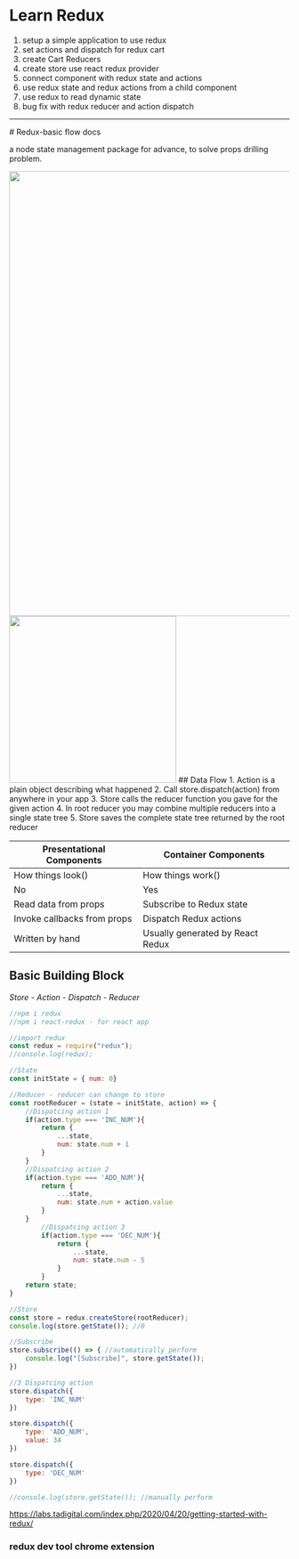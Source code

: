 # Learn Redux
1. setup a simple application to use redux
2. set actions and dispatch for redux cart
3. create Cart Reducers
4. create store use react redux provider
5. connect component with redux state and actions
6. use redux state and redux actions from a child component
7. use redux to read dynamic state
8. bug fix with redux reducer and action dispatch

<hr/>
# Redux-basic flow docs
<p>a node  state management package for advance, to solve props drilling problem.</p>
<img src="./image/redux-flow.jpg" alt="" width="800" title="my pic"/>  
<img src="./image/why-redux.jpg" alt="" width="300" title="my pic2"/>
## Data Flow
1. Action is a plain object  describing what happened
2. Call store.dispatch(action) from anywhere in your app
3. Store calls the reducer function you gave for the given action
4. In root reducer you may combine multiple reducers into a single state tree
5. Store saves the complete state tree returned by the root reducer

| Presentational Components | Container Components |
| ------------------------- | -------------------- |
| How things look() | How things work() | - purpose
| No | Yes | - aware of redux
| Read data from props | Subscribe to Redux state | - to read data
| Invoke callbacks from props | Dispatch Redux actions | - To change data
| Written by hand | Usually generated by React Redux | - are written

## Basic Building Block
_Store - Action - Dispatch - Reducer_

<!-- redux coding -->
```js
//npm i redux 
//npm i react-redux - for react app

//import redux
const redux = require("redux");
//console.log(redux);

//State
const initState = { num: 0}

//Reducer - reducer can change to store
const rootReducer = (state = initState, action) => {
    //Dispatcing action 1
    if(action.type === 'INC_NUM'){
        return {
            ...state,
            num: state.num + 1
        }
    }
    //Dispatcing action 2
    if(action.type === 'ADD_NUM'){
        return {
            ...state,
            num: state.num + action.value
        }
    }
        //Dispatcing action 3
        if(action.type === 'DEC_NUM'){
            return {
                ...state,
                num: state.num - 5
            }
        }
    return state;
}

//Store
const store = redux.createStore(rootReducer);
console.log(store.getState()); //0

//Subscribe
store.subscribe(() => { //automatically perform
    console.log("[Subscribe]", store.getState());
})

//3 Dispatcing action
store.dispatch({
    type: 'INC_NUM'
})

store.dispatch({
    type: 'ADD_NUM',
    value: 34
})

store.dispatch({
    type: 'DEC_NUM'
})

//console.log(store.getState()); //manually perform

```
https://labs.tadigital.com/index.php/2020/04/20/getting-started-with-redux/  
### redux dev tool chrome extension  